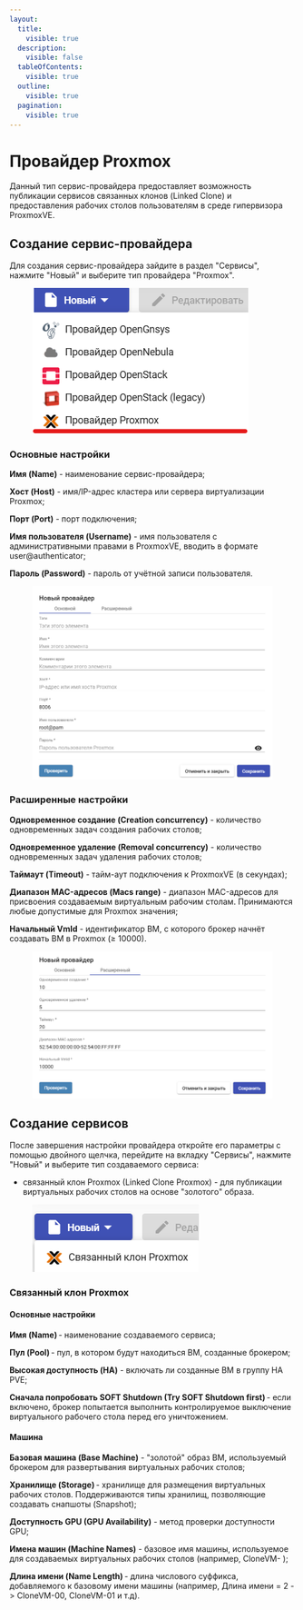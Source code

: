 ```yaml
---
layout:
  title:
    visible: true
  description:
    visible: false
  tableOfContents:
    visible: true
  outline:
    visible: true
  pagination:
    visible: true
---
```


# Провайдер Proxmox

Данный тип сервис-провайдера предоставляет возможность публикации сервисов связанных клонов (Linked Clone) и предоставления рабочих столов пользователям в среде гипервизора ProxmoxVE.

## Создание сервис-провайдера <a href="#provider" id="provider"></a>

Для создания сервис-провайдера зайдите в раздел "Сервисы", нажмите "Новый" и выберите тип провайдера "Proxmox".

<figure><img src="../../../.gitbook/assets/proxmox (1).png" alt=""><figcaption></figcaption></figure>

### Основные настройки <a href="#main" id="main"></a>

**Имя (Name)** - наименование сервис-провайдера;

**Хост (Host)** - имя/IP-адрес кластера или сервера виртуализации Proxmox;

**Порт (Port)** - порт подключения;

**Имя пользователя (Username)** - имя пользователя с административными правами в ProxmoxVE, вводить в формате user@authenticator;

**Пароль (Password)** - пароль от учётной записи пользователя.

<figure><img src="../../../.gitbook/assets/image (105).png" alt=""><figcaption></figcaption></figure>

### Расширенные настройки <a href="#advanced" id="advanced"></a>

**Одновременное создание (Creation concurrency)** - количество одновременных задач создания рабочих столов;

**Одновременное удаление (Removal concurrency)** - количество одновременных задач удаления рабочих столов;

**Таймаут (Timeout)** - тайм-аут подключения к ProxmoxVE (в секундах);

**Диапазон MAC-адресов (Macs range)** - диапазон MAC-адресов для присвоения создаваемым виртуальным рабочим столам. Принимаются любые допустимые для Proxmox значения;

**Начальный VmId** - идентификатор ВМ, с которого брокер начнёт создавать ВМ в Proxmox (≥ 10000).

<figure><img src="../../../.gitbook/assets/image (118).png" alt=""><figcaption></figcaption></figure>

## Создание сервисов <a href="#services" id="services"></a>

После завершения настройки провайдера откройте его параметры с помощью двойного щелчка, перейдите на вкладку "Сервисы", нажмите "Новый" и выберите тип создаваемого сервиса:

* связанный клон Proxmox (Linked Clone Proxmox) - для публикации виртуальных рабочих столов на основе "золотого" образа.

<figure><img src="../../../.gitbook/assets/image (2) (1).png" alt=""><figcaption></figcaption></figure>

### Связанный клон Proxmox <a href="#linked-clone" id="linked-clone"></a>

#### Основные настройки <a href="#linked-main" id="linked-main"></a>

**Имя (Name)** - наименование создаваемого сервиса;

**Пул (Pool)** - пул, в котором будут находиться ВМ, созданные брокером;

**Высокая доступность (HA)** - включать ли созданные ВМ в группу HA PVE;

**Сначала попробовать SOFT Shutdown (Try SOFT Shutdown first)** - если включено, брокер попытается выполнить контролируемое выключение виртуального рабочего стола перед его уничтожением.

#### Машина <a href="#linked-machine" id="linked-machine"></a>

**Базовая машина (Base Machine)** - "золотой" образ ВМ, используемый брокером для развертывания виртуальных рабочих столов;

**Хранилище (Storage)** - хранилище для размещения виртуальных рабочих столов. Поддерживаются типы хранилищ, позволяющие создавать снапшоты (Snapshot);

**Доступность GPU (GPU Availability)** - метод проверки доступности GPU;

**Имена машин (Machine Names)** - базовое имя машины, используемое для создаваемых виртуальных рабочих столов (например, CloneVM- );

**Длина имени (Name Length)** - длина числового суффикса, добавляемого к базовому имени машины (например, Длина имени = 2 -> CloneVM-00, CloneVM-01 и т.д).
